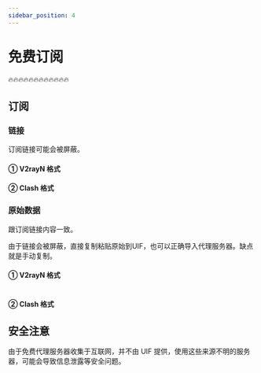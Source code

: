 ```yaml
---
sidebar_position: 4
---
```


# 免费订阅

:fire::fire::fire::fire::fire::fire::fire::fire::fire::fire::fire::fire:

## 订阅

### 链接

订阅链接可能会被屏蔽。

#### ① V2rayN 格式


#### ② Clash 格式


### 原始数据

跟订阅链接内容一致。

由于链接会被屏蔽，直接复制粘贴原始到UIF，也可以正确导入代理服务器。缺点就是手动复制。

#### ① V2rayN 格式

```
```

#### ② Clash 格式

## 安全注意

由于免费代理服务器收集于互联网，并不由 UIF 提供，使用这些来源不明的服务器，可能会导致信息泄露等安全问题。
